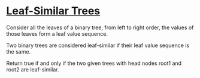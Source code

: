 # [Leaf-Similar Trees](https://leetcode.com/problems/leaf-similar-trees/)

Consider all the leaves of a binary tree, from left to right order, the values of those leaves form a leaf value sequence.  

Two binary trees are considered leaf-similar if their leaf value sequence is the same.  

Return true if and only if the two given trees with head nodes root1 and root2 are leaf-similar.  